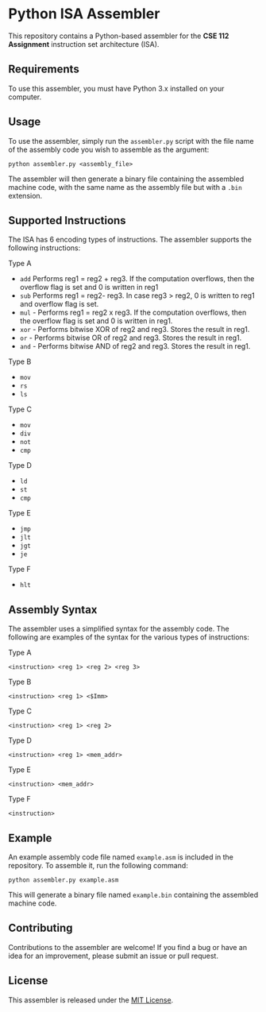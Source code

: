# Python ISA Assembler

This repository contains a Python-based assembler for the **CSE 112 Assignment** instruction set architecture (ISA). 

## Requirements

To use this assembler, you must have Python 3.x installed on your computer. 

## Usage

To use the assembler, simply run the `assembler.py` script with the file name of the assembly code you wish to assemble as the argument:

```
python assembler.py <assembly_file>
```

The assembler will then generate a binary file containing the assembled machine code, with the same name as the assembly file but with a `.bin` extension.

## Supported Instructions

The ISA has 6 encoding types of instructions. The assembler supports the following instructions:

Type A
- `add`
    Performs reg1 = reg2 + reg3. If the computation overflows, then the overflow flag is set and 0 is written in reg1
- `sub` Performs reg1 = reg2- reg3. In case reg3 > reg2, 0 is written to reg1 and overflow flag is set.
- `mul` - Performs reg1 = reg2 x reg3. If the computation overflows, then the overflow flag is set and 0 is written in reg1.
- `xor` - Performs bitwise XOR of reg2 and reg3. Stores the result in reg1.
- `or` - Performs bitwise OR of reg2 and reg3. Stores the result in reg1.
- `and` - Performs bitwise AND of reg2 and reg3. Stores the result in reg1.

Type B
- `mov`
- `rs`
- `ls`

Type C
- `mov`
- `div`
- `not`
- `cmp`

Type D
- `ld`
- `st`
- `cmp`

Type E
- `jmp`
- `jlt`
- `jgt`
- `je`

Type F
- `hlt`

## Assembly Syntax

The assembler uses a simplified syntax for the assembly code. The following are examples of the syntax for the various types of instructions:


Type A
```
<instruction> <reg 1> <reg 2> <reg 3>
```

Type B
```
<instruction> <reg 1> <$Imm>
```

Type C
```
<instruction> <reg 1> <reg 2>
```

Type D
```
<instruction> <reg 1> <mem_addr>
```

Type E
```
<instruction> <mem_addr>
```

Type F
```
<instruction>
```

## Example

An example assembly code file named `example.asm` is included in the repository. To assemble it, run the following command:

```
python assembler.py example.asm
```

This will generate a binary file named `example.bin` containing the assembled machine code.

## Contributing

Contributions to the assembler are welcome! If you find a bug or have an idea for an improvement, please submit an issue or pull request.

## License

This assembler is released under the [MIT License](https://opensource.org/licenses/MIT).

